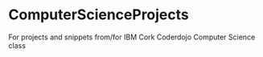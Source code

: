 # ComputerScienceProjects
For projects and snippets from/for IBM Cork Coderdojo Computer Science class
